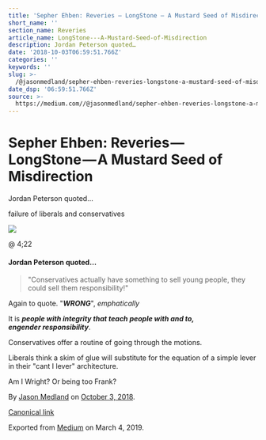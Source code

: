 ```yaml
---
title: 'Sepher Ehben: Reveries — LongStone — A Mustard Seed of Misdirection'
short_name: ''
section_name: Reveries
article_name: LongStone---A-Mustard-Seed-of-Misdirection
description: Jordan Peterson quoted…
date: '2018-10-03T06:59:51.766Z'
categories: ''
keywords: ''
slug: >-
  /@jasonmedland/sepher-ehben-reveries-longstone-a-mustard-seed-of-misdirection-40bca838fb2b
date_dsp: '06:59:51.766Z'
source: >-
  https://medium.com//@jasonmedland/sepher-ehben-reveries-longstone-a-mustard-seed-of-misdirection-40bca838fb2b
---
```


# Sepher Ehben: Reveries — LongStone — A Mustard Seed of Misdirection

Jordan Peterson quoted…

failure of liberals and conservatives

![](https://cdn-images-1.medium.com/max/800/1*xuGfDaxzwBMkEbBUQjll5Q.jpeg)

@ 4;22

#### Jordan Peterson quoted…

> "Conservatives actually have something to sell young people, they could sell them responsibility!"

Again to quote. "**_WRONG_**", _emphatically_

It is **_people with integrity that teach people with and to,  
engender responsibility_**.

Conservatives offer a routine of going through the motions.

Liberals think a skim of glue will substitute for the equation of a simple lever in their "cant I lever" architecture.

Am I Wright? Or being too Frank?

By [Jason Medland](https://medium.com/@jasonmedland) on [October 3, 2018](https://medium.com/p/40bca838fb2b).

[Canonical link](https://medium.com/@jasonmedland/sepher-ehben-reveries-longstone-a-mustard-seed-of-misdirection-40bca838fb2b)

Exported from [Medium](https://medium.com) on March 4, 2019.